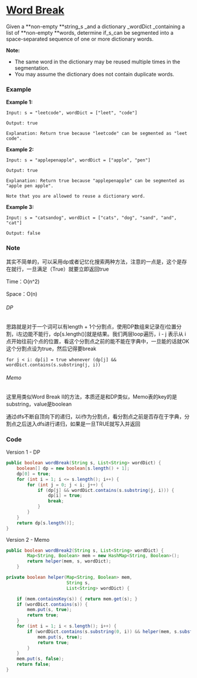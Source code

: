 # [Word Break](https://leetcode.com/problems/word-break/description/)

Given a **non-empty **string\_s \_and a dictionary \_wordDict \_containing a list of **non-empty **words, determine if\_s\_can be segmented into a space-separated sequence of one or more dictionary words.

**Note:**

* The same word in the dictionary may be reused multiple times in the segmentation.
* You may assume the dictionary does not contain duplicate words.

### Example

**Example 1:**

```
Input: s = "leetcode", wordDict = ["leet", "code"]

Output: true

Explanation: Return true because "leetcode" can be segmented as "leet code".
```

**Example 2:**

```
Input: s = "applepenapple", wordDict = ["apple", "pen"]

Output: true

Explanation: Return true because "applepenapple" can be segmented as "apple pen apple".

Note that you are allowed to reuse a dictionary word.
```

**Example 3:**

```
Input: s = "catsandog", wordDict = ["cats", "dog", "sand", "and", "cat"]

Output: false
```

### Note

其实不简单的，可以采用dp或者记忆化搜索两种方法，注意的一点是，这个是存在就行，一旦满足（True）就要立即返回true

Time：O\(n^2\)

Space：O\(n\)

###### DP

思路就是对于一个词可以有length + 1个分割点，使用DP数组来记录在i位置分割，i左边能不能行，dp\[s.length\(\)\]就是结果。我们两层loop遍历，i - j 表示从 i 点开始往前j个点的位置，看这个分割点之前的能不能在字典中，一旦能的话就OK这个分割点设为true，然后记得要break

```
for j < i: dp[i] = true whenever (dp[j] && wordDict.contains(s.substring(j, i))
```

###### Memo

这里用类似Word Break II的方法，本质还是和DP类似，Memo表的key的是substring，value是boolean

通过dfs不断自顶向下的递归，以i作为分割点，看分割点之前是否存在于字典，分割点之后送入dfs进行递归，如果是一旦TRUE就写入并返回

### Code

Version 1 - DP

```java
public boolean wordBreak(String s, List<String> wordDict) {
    boolean[] dp = new boolean[s.length() + 1];
    dp[0] = true;
    for (int i = 1; i <= s.length(); i++) {
        for (int j = 0; j < i; j++) {
            if (dp[j] && wordDict.contains(s.substring(j, i))) {
                dp[i] = true;
                break;
            }
        }
    }       
    return dp[s.length()];
}
```

Version 2 - Memo

```java
public boolean wordBreak2(String s, List<String> wordDict) {
        Map<String, Boolean> mem = new HashMap<String, Boolean>();
        return helper(mem, s, wordDict);
    }

private boolean helper(Map<String, Boolean> mem, 
                       String s, 
                       List<String> wordDict) {

    if (mem.containsKey(s)) { return mem.get(s); }
    if (wordDict.contains(s)) {
        mem.put(s, true); 
        return true;
    }
    for (int i = 1; i < s.length(); i++) {
        if (wordDict.contains(s.substring(0, i)) && helper(mem, s.substring(i), wordDict)) {
            mem.put(s, true); 
            return true;
        }
    }
    mem.put(s, false); 
    return false;
}
```



